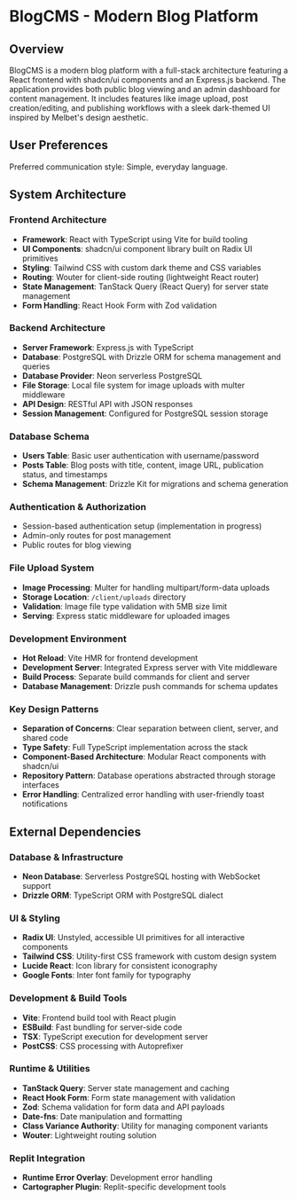 # BlogCMS - Modern Blog Platform

## Overview

BlogCMS is a modern blog platform with a full-stack architecture featuring a React frontend with shadcn/ui components and an Express.js backend. The application provides both public blog viewing and an admin dashboard for content management. It includes features like image upload, post creation/editing, and publishing workflows with a sleek dark-themed UI inspired by Melbet's design aesthetic.

## User Preferences

Preferred communication style: Simple, everyday language.

## System Architecture

### Frontend Architecture
- **Framework**: React with TypeScript using Vite for build tooling
- **UI Components**: shadcn/ui component library built on Radix UI primitives
- **Styling**: Tailwind CSS with custom dark theme and CSS variables
- **Routing**: Wouter for client-side routing (lightweight React router)
- **State Management**: TanStack Query (React Query) for server state management
- **Form Handling**: React Hook Form with Zod validation

### Backend Architecture
- **Server Framework**: Express.js with TypeScript
- **Database**: PostgreSQL with Drizzle ORM for schema management and queries
- **Database Provider**: Neon serverless PostgreSQL
- **File Storage**: Local file system for image uploads with multer middleware
- **API Design**: RESTful API with JSON responses
- **Session Management**: Configured for PostgreSQL session storage

### Database Schema
- **Users Table**: Basic user authentication with username/password
- **Posts Table**: Blog posts with title, content, image URL, publication status, and timestamps
- **Schema Management**: Drizzle Kit for migrations and schema generation

### Authentication & Authorization
- Session-based authentication setup (implementation in progress)
- Admin-only routes for post management
- Public routes for blog viewing

### File Upload System
- **Image Processing**: Multer for handling multipart/form-data uploads
- **Storage Location**: `/client/uploads` directory
- **Validation**: Image file type validation with 5MB size limit
- **Serving**: Express static middleware for uploaded images

### Development Environment
- **Hot Reload**: Vite HMR for frontend development
- **Development Server**: Integrated Express server with Vite middleware
- **Build Process**: Separate build commands for client and server
- **Database Management**: Drizzle push commands for schema updates

### Key Design Patterns
- **Separation of Concerns**: Clear separation between client, server, and shared code
- **Type Safety**: Full TypeScript implementation across the stack
- **Component-Based Architecture**: Modular React components with shadcn/ui
- **Repository Pattern**: Database operations abstracted through storage interfaces
- **Error Handling**: Centralized error handling with user-friendly toast notifications

## External Dependencies

### Database & Infrastructure
- **Neon Database**: Serverless PostgreSQL hosting with WebSocket support
- **Drizzle ORM**: TypeScript ORM with PostgreSQL dialect

### UI & Styling
- **Radix UI**: Unstyled, accessible UI primitives for all interactive components
- **Tailwind CSS**: Utility-first CSS framework with custom design system
- **Lucide React**: Icon library for consistent iconography
- **Google Fonts**: Inter font family for typography

### Development & Build Tools
- **Vite**: Frontend build tool with React plugin
- **ESBuild**: Fast bundling for server-side code
- **TSX**: TypeScript execution for development server
- **PostCSS**: CSS processing with Autoprefixer

### Runtime & Utilities
- **TanStack Query**: Server state management and caching
- **React Hook Form**: Form state management with validation
- **Zod**: Schema validation for form data and API payloads
- **Date-fns**: Date manipulation and formatting
- **Class Variance Authority**: Utility for managing component variants
- **Wouter**: Lightweight routing solution

### Replit Integration
- **Runtime Error Overlay**: Development error handling
- **Cartographer Plugin**: Replit-specific development tools
